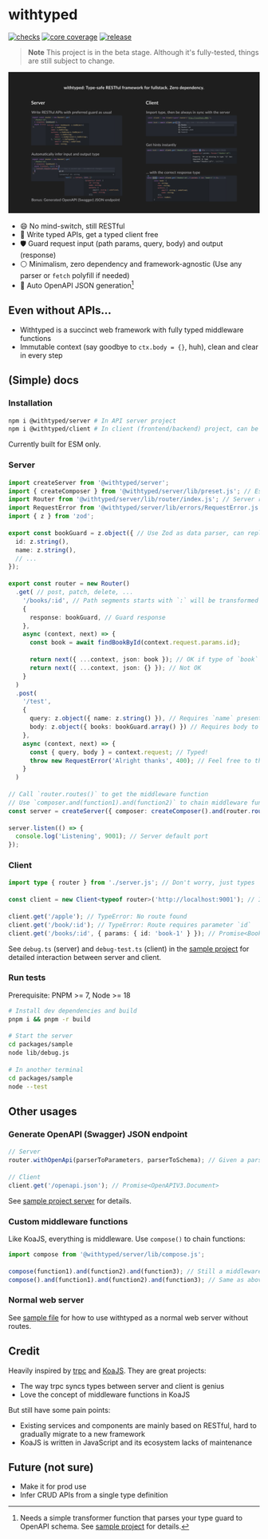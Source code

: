# withtyped

[![checks](https://img.shields.io/github/checks-status/withtyped/withtyped/master)](https://github.com/withtyped/withtyped/actions?query=branch%3Amaster)
[![core coverage](https://img.shields.io/codecov/c/github/withtyped/withtyped)](https://app.codecov.io/gh/withtyped/withtyped)
[![release](https://img.shields.io/github/v/release/withtyped/withtyped?color=5153FF)](https://github.com/withtyped/withtyped/releases)

> **Note**
> This project is in the beta stage. Although it's fully-tested, things are still subject to change.

![Banner](./banner.png)

- 😄 No mind-switch, still RESTful
- 🎁 Write typed APIs, get a typed client free
- 🛡️ Guard request input (path params, query, body) and output (response)
- ⚪ Minimalism, zero dependency and framework-agnostic (Use any parser or `fetch` polyfill if needed)
- 📖 Auto OpenAPI JSON generation[^openapi]

## Even without APIs...

- Withtyped is a succinct web framework with fully typed middleware functions
- Immutable context (say goodbye to `ctx.body = {}`, huh), clean and clear in every step

## (Simple) docs

### Installation

```bash
npm i @withtyped/server # In API server project
npm i @withtyped/client # In client (frontend/backend) project, can be a different one from server
```

Currently built for ESM only.

### Server

```ts
import createServer from '@withtyped/server';
import { createComposer } from '@withtyped/server/lib/preset.js'; // Essential middleware functions preset
import Router from '@withtyped/server/lib/router/index.js'; // Server router
import RequestError from '@withtyped/server/lib/errors/RequestError.js';
import { z } from 'zod';

export const bookGuard = z.object({ // Use Zod as data parser, can replace with Yup, Joi, whatsoever
  id: z.string(),
  name: z.string(),
  // ...
});

export const router = new Router()
  .get( // post, patch, delete, ...
    '/books/:id', // Path segments starts with `:` will be transformed into parameter and store in `context.request.parameter`
    {
      response: bookGuard, // Guard response
    },
    async (context, next) => {
      const book = await findBookById(context.request.params.id);

      return next({ ...context, json: book }); // OK if type of `book` matches bookGuard
      return next({ ...context, json: {} }); // Not OK
    }
  )
  .post(
    '/test',
    { 
      query: z.object({ name: z.string() }), // Requires `name` presents in the query string, e.g. `/test?name=Pale%20Fire`
      body: z.object({ books: bookGuard.array() }) // Requires body to have an array of books
    },
    async (context, next) => {
      const { query, body } = context.request; // Typed!
      throw new RequestError('Alright thanks', 400); // Feel free to throw error with status code
    }
  )

// Call `router.routes()` to get the middleware function
// Use `composer.and(function1).and(function2)` to chain middleware functions
const server = createServer({ composer: createComposer().and(router.routes()) }); // Go

server.listen(() => {
  console.log('Listening', 9001); // Server default port
});
```

### Client

```ts
import type { router } from './server.js'; // Don't worry, just types

const client = new Client<typeof router>('http://localhost:9001'); // Init with magic

client.get('/apple'); // TypeError: No route found
client.get('/book/:id'); // TypeError: Route requires parameter `id`
client.get('/books/:id', { params: { id: 'book-1' } }); // Promise<Book>
```

See `debug.ts` (server) and `debug-test.ts` (client) in the [sample project](./packages/sample/src/) for detailed interaction between server and client.

### Run tests

Prerequisite: PNPM >= 7, Node >= 18

```bash
# Install dev dependencies and build
pnpm i && pnpm -r build

# Start the server
cd packages/sample
node lib/debug.js

# In another terminal
cd packages/sample
node --test
```

## Other usages

### Generate OpenAPI (Swagger) JSON endpoint

```ts
// Server
router.withOpenApi(parserToParameters, parserToSchema); // Given a parser, output OpenAPI Parameters or Schema

// Client
client.get('/openapi.json'); // Promise<OpenAPIV3.Document>
```

See [sample project server](./packages/sample/src/debug.ts) for details.

### Custom middleware functions

Like KoaJS, everything is middleware. Use `compose()` to chain functions:

```ts
import compose from '@withtyped/server/lib/compose.js';

compose(function1).and(function2).and(function3); // Still a middleware function
compose().and(function1).and(function2).and(function3); // Same as above
```

### Normal web server

See [sample file](./packages/sample/src/index.ts) for how to use withtyped as a normal web server without routes.

## Credit

Heavily inspired by [trpc](https://github.com/trpc/trpc) and [KoaJS](https://github.com/koajs/koa). They are great projects:

- The way trpc syncs types between server and client is genius
- Love the concept of middleware functions in KoaJS

But still have some pain points:

- Existing services and components are mainly based on RESTful, hard to gradually migrate to a new framework
- KoaJS is written in JavaScript and its ecosystem lacks of maintenance

[^openapi]: Needs a simple transformer function that parses your type guard to OpenAPI schema. See [sample project](./packages/sample/src) for details.

## Future (not sure)

- Make it for prod use
- Infer CRUD APIs from a single type definition
